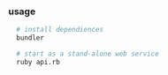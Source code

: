 ### usage

```sh
  # install dependiences
  bundler
```

```sh
  # start as a stand-alone web service
  ruby api.rb
```